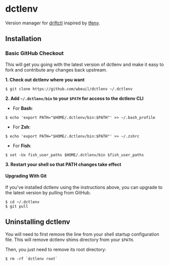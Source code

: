 # dctlenv

Version manager for [driftctl](https://github.com/cloudskiff/driftctl) inspired by [tfenv](https://github.com/tfutils/tfenv).

## Installation

### Basic GitHub Checkout

This will get you going with the latest version of dctlenv and make it easy to fork and contribute any changes back upstream.

**1. Check out dctlenv where you want**

```shell
$ git clone https://github.com/wbeuil/dctlenv ~/.dctlenv
```

**2. Add `~/.dctlenv/bin` to your `$PATH` for access to the dctlenv CLI**

- For **Bash**:

```shell
$ echo 'export PATH="$HOME/.dctlenv/bin:$PATH"' >> ~/.bash_profile
```

- For **Zsh**:

```shell
$ echo 'export PATH="$HOME/.dctlenv/bin:$PATH"' >> ~/.zshrc
```

- For **Fish**:

```shell
$ set -Ux fish_user_paths $HOME/.dctlenv/bin $fish_user_paths
```

**3. Restart your shell so that PATH changes take effect**

#### Upgrading With Git

If you've installed dctlenv using the instructions above, you can upgrade to the latest version by pulling from GitHub.

```shell
$ cd ~/.dctlenv
$ git pull
```

## Uninstalling dctlenv

You will need to first remove the line from your shell startup configuration file. This will remove dctlenv shims directory from your `$PATH`.

Then, you just need to remove its root directory:

```shell
$ rm -rf `dctlenv root`
```
